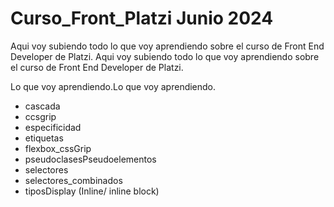 # Curso_Front_Platzi Junio 2024

Aqui voy subiendo todo lo que voy aprendiendo sobre el curso de Front End Developer de Platzi. Aqui voy subiendo todo lo que voy aprendiendo sobre el curso de Front End Developer de Platzi.

Lo que voy aprendiendo.Lo que voy aprendiendo.

- cascada
- ccsgrip
- especificidad
- etiquetas
- flexbox_cssGrip
- pseudoclasesPseudoelementos
- selectores
- selectores_combinados
- tiposDisplay (Inline/ inline block)
